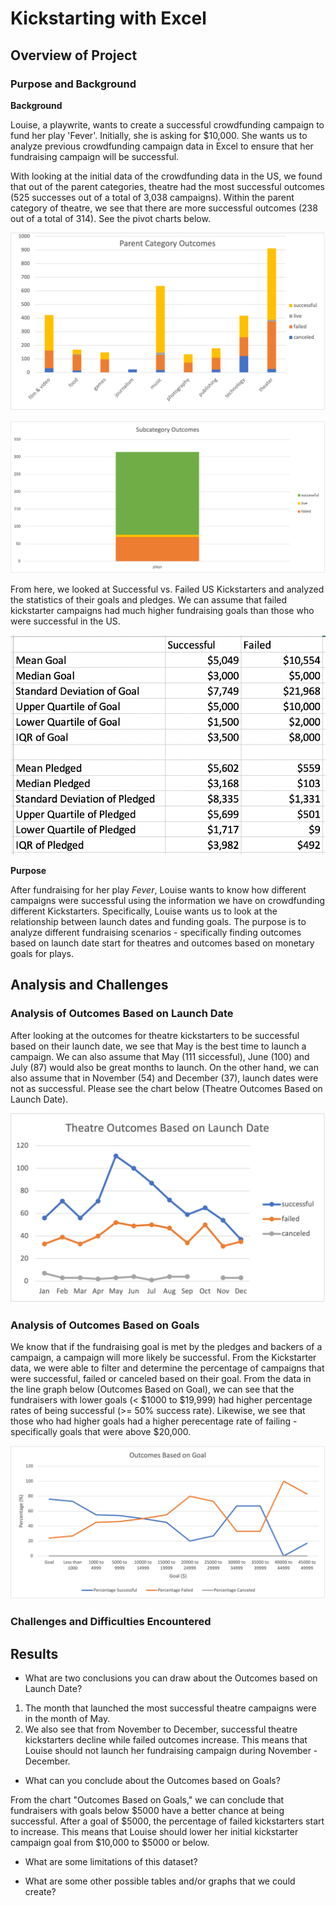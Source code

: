# Kickstarting with Excel

## Overview of Project

### Purpose and Background
**Background**

Louise, a playwrite, wants to create a successful crowdfunding campaign to fund her play 'Fever'. Initially, she is asking for $10,000. She wants us to analyze previous crowdfunding campaign data in Excel to ensure that her fundraising campaign will be successful. 

With looking at the initial data of the crowdfunding data in the US, we found that out of the parent categories, theatre had the most successful outcomes (525 successes out of a total of 3,038 campaigns). Within the parent category of theatre, we see that there are more successful outcomes (238 out of a total of 314). See the pivot charts below. 

![Parent_Categories](resources/Parent_Categories.png)

![Subcategory_Outcomes](resources/Subcategory_Outcomes.png)

From here, we looked at Successful vs. Failed US Kickstarters and analyzed the statistics of their goals and pledges. We can assume that failed kickstarter campaigns had much higher fundraising goals than those who were successful in the US. 

![Goals_vs_Pledges](resources/Goals_vs_Pledges.png)

**Purpose** 

After fundraising for her play *Fever*, Louise wants to know how different campaigns were successful using the information we have on crowdfunding different Kickstarters. Specifically, Louise wants us to look at the relationship between launch dates and funding goals. The purpose is to analyze different fundraising scenarios - specifically finding outcomes based on launch date start for theatres and outcomes based on monetary goals for plays. 

## Analysis and Challenges

### Analysis of Outcomes Based on Launch Date
After looking at the outcomes for theatre kickstarters to be successful based on their launch date, we see that May is the best time to launch a campaign. We can also assume that May (111 siccessful), June (100) and July (87) would also be great months to launch. On the other hand, we can also assume that in November (54) and December (37), launch dates were not as successful. Please see the chart below (Theatre Outcomes Based on Launch Date). 

![Theatre_Outcomes_vs_Launch](resources/Theatre_Outcomes_vs_Launch.png)


### Analysis of Outcomes Based on Goals
We know that if the fundraising goal is met by the pledges and backers of a campaign, a campaign will more likely be successful. From the Kickstarter data, we were able to filter and determine the percentage of campaigns that were successful, failed or canceled based on their goal. From the data in the line graph below (Outcomes Based on Goal), we can see that the fundraisers with lower goals (< $1000 to $19,999) had higher percentage rates of being successful (>= 50% success rate). Likewise, we see that those who had higher goals had a higher perecentage rate of failing - specifically goals that were above $20,000. 

![Outcomes_vs_Goals](resources/Outcomes_vs_Goals.png)

### Challenges and Difficulties Encountered


## Results

- What are two conclusions you can draw about the Outcomes based on Launch Date?

1. The month that launched the most successful theatre campaigns were in the month of May. 
2. We also see that from November to December, successful theatre kickstarters decline while failed outcomes increase. This means that Louise should not launch her fundraising campaign during November - December. 

- What can you conclude about the Outcomes based on Goals?

From the chart "Outcomes Based on Goals," we can conclude that fundraisers with goals below $5000 have a better chance at being successful. After a goal of $5000, the percentage of failed kickstarters start to increase. This means that Louise should lower her initial kickstarter campaign goal from $10,000 to $5000 or below. 

- What are some limitations of this dataset?


- What are some other possible tables and/or graphs that we could create?


